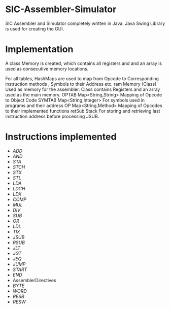 # SIC-Assembler-Simulator
SIC Assembler and Simulator completely written in Java. Java Swing Library is used for creating the GUI.

# Implementation
A class Memory is created, which contains all registers and and an array is used as consecutive memory locations.

For all tables, HashMaps are used to map from Opcode to Corresponding instruction methods , Symbols to their Address etc.
ram				Memory (Class)
Used as memory for the assembler. Class contains Registers and an array used as the main memory.
OPTAB			Map<String,String>
Mapping of Opcode to Object Code
SYMTAB			Map<String,Integer>
For symbols used in programs and their address
OP				Map<String,Method>
Mapping of Opcodes to their implemented functions
retSub			Stack
For storing and retrieving last instruction address before processing JSUB.

# Instructions implemented
* *ADD*
* *AND*
* *STA*
* *STCH*
* *STX*
* *STL*
* *LDA*
* *LDCH*
* *LDX*
* *COMP*	
* *MUL*
* *DIV*
* *SUB*
* *OR*
* *LDL*
* *TIX*
* *JSUB*
* *RSUB*
* *JLT*	
* *JGT*
* *JEQ*
* *JUMP*
* *START*
* *END*
* AssemblerDirectives
* *BYTE*
* *WORD*
* *RESB*
* *RESW*
 

